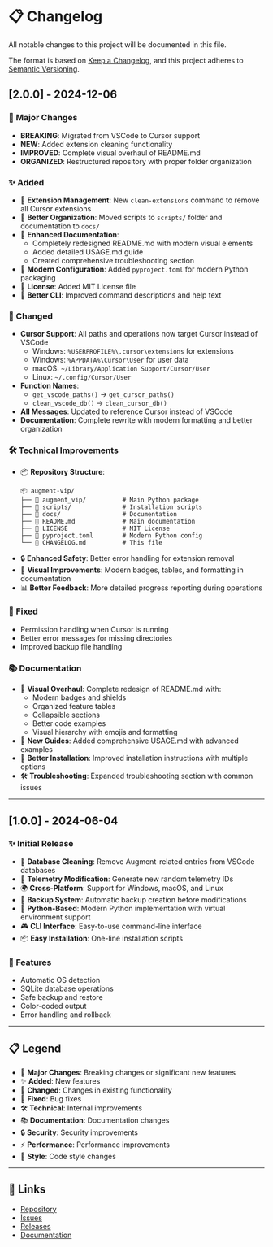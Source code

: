 # 📋 Changelog

All notable changes to this project will be documented in this file.

The format is based on [Keep a Changelog](https://keepachangelog.com/en/1.0.0/),
and this project adheres to [Semantic Versioning](https://semver.org/spec/v2.0.0.html).

## [2.0.0] - 2024-12-06

### 🚀 Major Changes
- **BREAKING**: Migrated from VSCode to Cursor support
- **NEW**: Added extension cleaning functionality
- **IMPROVED**: Complete visual overhaul of README.md
- **ORGANIZED**: Restructured repository with proper folder organization

### ✨ Added
- 🧩 **Extension Management**: New `clean-extensions` command to remove all Cursor extensions
- 📁 **Better Organization**: Moved scripts to `scripts/` folder and documentation to `docs/`
- 📖 **Enhanced Documentation**: 
  - Completely redesigned README.md with modern visual elements
  - Added detailed USAGE.md guide
  - Created comprehensive troubleshooting section
- 🔧 **Modern Configuration**: Added `pyproject.toml` for modern Python packaging
- 📜 **License**: Added MIT License file
- 🎯 **Better CLI**: Improved command descriptions and help text

### 🔄 Changed
- **Cursor Support**: All paths and operations now target Cursor instead of VSCode
  - Windows: `%USERPROFILE%\.cursor\extensions` for extensions
  - Windows: `%APPDATA%\Cursor\User` for user data
  - macOS: `~/Library/Application Support/Cursor/User`
  - Linux: `~/.config/Cursor/User`
- **Function Names**: 
  - `get_vscode_paths()` → `get_cursor_paths()`
  - `clean_vscode_db()` → `clean_cursor_db()`
- **All Messages**: Updated to reference Cursor instead of VSCode
- **Documentation**: Complete rewrite with modern formatting and better organization

### 🛠️ Technical Improvements
- 📦 **Repository Structure**:
  ```
  📦 augment-vip/
  ├── 📂 augment_vip/          # Main Python package
  ├── 📂 scripts/              # Installation scripts
  ├── 📂 docs/                 # Documentation
  ├── 📄 README.md             # Main documentation
  ├── 📄 LICENSE               # MIT License
  ├── 📄 pyproject.toml        # Modern Python config
  └── 📄 CHANGELOG.md          # This file
  ```
- 🔒 **Enhanced Safety**: Better error handling for extension removal
- 🎨 **Visual Improvements**: Modern badges, tables, and formatting in documentation
- 📊 **Better Feedback**: More detailed progress reporting during operations

### 🐛 Fixed
- Permission handling when Cursor is running
- Better error messages for missing directories
- Improved backup file handling

### 📚 Documentation
- 🎨 **Visual Overhaul**: Complete redesign of README.md with:
  - Modern badges and shields
  - Organized feature tables
  - Collapsible sections
  - Better code examples
  - Visual hierarchy with emojis and formatting
- 📖 **New Guides**: Added comprehensive USAGE.md with advanced examples
- 🔧 **Better Installation**: Improved installation instructions with multiple options
- 🛠️ **Troubleshooting**: Expanded troubleshooting section with common issues

---

## [1.0.0] - 2024-06-04

### ✨ Initial Release
- 🧹 **Database Cleaning**: Remove Augment-related entries from VSCode databases
- 🔐 **Telemetry Modification**: Generate new random telemetry IDs
- 🌍 **Cross-Platform**: Support for Windows, macOS, and Linux
- 💾 **Backup System**: Automatic backup creation before modifications
- 🐍 **Python-Based**: Modern Python implementation with virtual environment support
- 🎮 **CLI Interface**: Easy-to-use command-line interface
- 📦 **Easy Installation**: One-line installation scripts

### 🎯 Features
- Automatic OS detection
- SQLite database operations
- Safe backup and restore
- Color-coded output
- Error handling and rollback

---

## 📋 Legend

- 🚀 **Major Changes**: Breaking changes or significant new features
- ✨ **Added**: New features
- 🔄 **Changed**: Changes in existing functionality
- 🐛 **Fixed**: Bug fixes
- 🛠️ **Technical**: Internal improvements
- 📚 **Documentation**: Documentation changes
- 🔒 **Security**: Security improvements
- ⚡ **Performance**: Performance improvements
- 🎨 **Style**: Code style changes

---

## 🔗 Links

- [Repository](https://github.com/azrilaiman2003/augment-vip)
- [Issues](https://github.com/azrilaiman2003/augment-vip/issues)
- [Releases](https://github.com/azrilaiman2003/augment-vip/releases)
- [Documentation](docs/USAGE.md)
